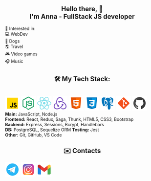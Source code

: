 <h2 align=center>Hello there, 👋 <br>
I'm Anna - FullStack JS developer
</h2>


👀 Interested in: <br>
💻 WebDev <br>
🐶 Dogs <br>
🌎 Travel <br>
🎮 Video games <br>
🎧 Music

<h2 align=center>🛠️ My Tech Stack:</h2>
<br>
<div>
<a href='#'><img src='/icons/js.png'></img></a>
<a href='#'><img src='/icons/node.png'></img></a>
<a href='#'><img src='/icons/react.png'></img></a>
<a href='#'><img src='/icons/redux.png'></img></a>
<a href='#'><img src='/icons/html.png'></img></a>
<a href='#'><img src='/icons/css.png'></img></a>
<a href='#'><img src='/icons/postgresql.png'></img></a>
<a href='#'><img src='/icons/git.png'></img></a>
<a href='#'><img src='/icons/github.png'></img></a>
</div>
<span><strong>Main:</strong> JavaScript, Node.js</span><br>
<span><strong>Frontend:</strong> React, Redux, Saga, Thunk, HTML5, CSS3, Bootstrap</span><br>
<span><strong>Backend:</strong> Express, Sessions, Bcrypt, Handlebars</span><br>
<span><strong>DB:</strong> PostgreSQL, Sequelize ORM</span>
<span><strong>Testing:</strong> Jest</span><br>
<span><strong>Other:</strong> Git, GitHub, VS Code</span>


<h2 align=center>✉️ Contacts</h2>


<div>
<a href='t.me/AnnaLa1109'><img src='/icons/telegram.png'></img></a>
<a href='https://www.instagram.com/anna_la11/'><img src='/icons/instagram.png'></img></a>
<a href='mailto:annala1109@gmail.com'><img src='/icons/gmail.png'></img></a>
</div>

